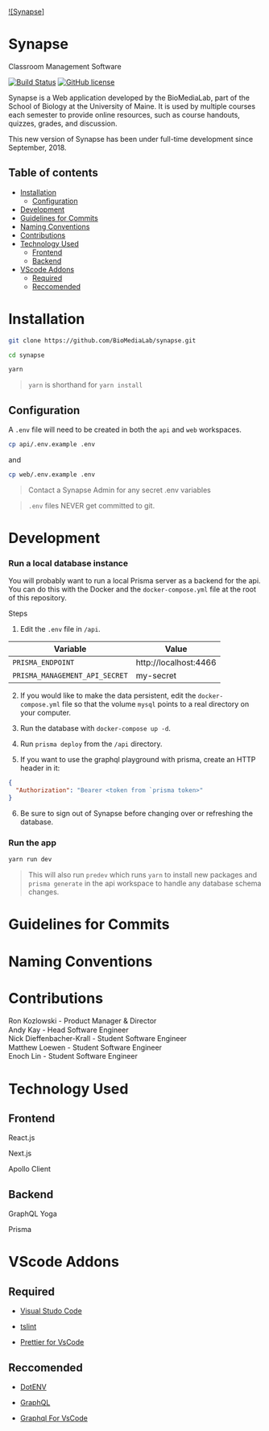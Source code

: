 [![Synapse]](./web/static/synapse-icon@2x.png)

# Synapse

Classroom Management Software

[![Build Status](https://cloud.drone.io/api/badges/BioMediaLab/synapse/status.svg)](https://cloud.drone.io/BioMediaLab/synapse)
[![GitHub license](https://img.shields.io/github/license/Naereen/StrapDown.js.svg)](https://github.com/Naereen/StrapDown.js/blob/master/LICENSE)

Synapse is a Web application developed by the BioMediaLab, part of the School of Biology at the University of Maine. It is used by multiple courses each semester to provide online resources, such as course handouts, quizzes, grades, and discussion.

This new version of Synapse has been under full-time development since September, 2018.

## Table of contents

- [Installation](#installation)
  - [Configuration](#configuration)
- [Development](#development)
- [Guidelines for Commits](#guidelines-for-commits)
- [Naming Conventions](#naming-conventions)
- [Contributions](#contributions)
- [Technology Used](#technology-used)
  - [Frontend](#frontend)
  - [Backend](#backend)
- [VScode Addons](#vscode-addons)
  - [Required](#required)
  - [Reccomended](#reccomended)

# Installation

```sh
git clone https://github.com/BioMediaLab/synapse.git
```

```sh
cd synapse
```

```sh
yarn
```

> `yarn` is shorthand for `yarn install`

## Configuration

A `.env` file will need to be created in both the `api` and `web` workspaces.

```sh
cp api/.env.example .env
```

and

```sh
cp web/.env.example .env
```

> Contact a Synapse Admin for any secret .env variables

> `.env` files NEVER get committed to git.

# Development

### Run a local database instance

You will probably want to run a local Prisma server as a backend for the api. You can do this with the Docker and
the `docker-compose.yml` file at the root of this repository.

Steps

1. Edit the `.env` file in `/api`.

| Variable                       | Value                 |
| ------------------------------ | --------------------- |
| `PRISMA_ENDPOINT`              | http://localhost:4466 |
| `PRISMA_MANAGEMENT_API_SECRET` | my-secret             |

2. If you would like to make the data persistent, edit the `docker-compose.yml` file so that the volume `mysql` points to a real directory on your computer.

3. Run the database with `docker-compose up -d`.

4. Run `prisma deploy` from the `/api` directory.

5. If you want to use the graphql playground with prisma, create an HTTP header in it:

```json
{
  "Authorization": "Bearer <token from `prisma token>"
}
```

6. Be sure to sign out of Synapse before changing over or refreshing the database.

### Run the app

```sh
yarn run dev
```

> This will also run `predev` which runs `yarn` to install new packages and `prisma generate` in the api workspace to handle any database schema changes.

# Guidelines for Commits

# Naming Conventions

# Contributions

Ron Kozlowski - Product Manager & Director <a href="https://www.linkedin.com/in/tirranna/" target="_blank"><img src="https://3uil8r2z7mmf1j7qlc2us9x1121h-wpengine.netdna-ssl.com/wp-content/plugins/team-members-pro/inc/img/links/linkedin.png" height=15px width=15px></a>
<a href="https://github.com/frozenflat" target="_blank"><img src="https://assets-cdn.github.com/images/modules/logos_page/GitHub-Logo.png" height=10px></a>
<br/>
Andy Kay - Head Software Engineer <a href="https://www.linkedin.com/in/andy-kay-450474120" target="_blank"><img src="https://3uil8r2z7mmf1j7qlc2us9x1121h-wpengine.netdna-ssl.com/wp-content/plugins/team-members-pro/inc/img/links/linkedin.png" height=15px width=15px></a>
<a href="https://github.com/iamandyk" target="_blank"><img src="https://assets-cdn.github.com/images/modules/logos_page/GitHub-Logo.png" height=10px></a>
<br/>
Nick Dieffenbacher-Krall - Student Software Engineer
<a href="https://github.com/Dieff" target="_blank"><img src="https://assets-cdn.github.com/images/modules/logos_page/GitHub-Logo.png" height=10px></a>
<br/>
Matthew Loewen - Student Software Engineer <a href="https://www.linkedin.com/in/matthew-loewen-03a991116/" target="_blank"><img src="https://3uil8r2z7mmf1j7qlc2us9x1121h-wpengine.netdna-ssl.com/wp-content/plugins/team-members-pro/inc/img/links/linkedin.png" height=15px width=15px></a>
<a href="https://github.com/mattdoescode" target="_blank"><img src="https://assets-cdn.github.com/images/modules/logos_page/GitHub-Logo.png" height=10px></a>
<br/>
Enoch Lin - Student Software Engineer
<a href="https://github.com/Enoinoo" target="_blank"><img src="https://assets-cdn.github.com/images/modules/logos_page/GitHub-Logo.png" height=10px></a>

# Technology Used

## Frontend

React.js

Next.js

Apollo Client

## Backend

GraphQL Yoga

Prisma

# VScode Addons

## Required

- [Visual Studo Code](https://code.visualstudio.com/)

- [tslint](https://marketplace.visualstudio.com/items?itemName=eg2.tslint)

- [Prettier for VsCode](https://marketplace.visualstudio.com/items?itemName=esbenp.prettier-vscode)

## Reccomended

- [DotENV](https://marketplace.visualstudio.com/items?itemName=mikestead.dotenv)

- [GraphQL](https://marketplace.visualstudio.com/items?itemName=mquandalle.graphql)

- [Graphql For VsCode](https://marketplace.visualstudio.com/items?itemName=kumar-harsh.graphql-for-vscode)
